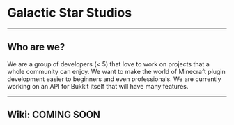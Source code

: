 <h1>Galactic Star Studios</h2>
<hr>
<h2>Who are we?</h2>
<p>We are a group of developers (&lt 5) that love to work on projects that a whole community can enjoy. We want to make the world of Minecraft plugin development easier to beginners and even professionals. We are currently working on an API for Bukkit itself that will have many features.</p>
<hr>
<h2>Wiki: COMING SOON</h2>